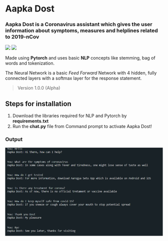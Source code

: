 # Aapka Dost

### Aapka Dost is a Coronavirus assistant which gives the user information about symptoms, measures and helplines related to 2019-nCov

![](https://img.shields.io/badge/Made_with-PyTorch-red?style=for-the-badge&logo=tinder)
![](https://img.shields.io/badge/IDE-Visual_Studio_Code-blue?style=for-the-badge&logo=visual-studio-code)


Made using **Pytorch** and uses basic **NLP** concepts like stemming, bag of words and tokenization.

The Neural Network is a basic _Feed Forward_ Network with 4 hidden, fully connected layers with a softmax layer for the response statement.

> Version 1.0.0 (Alpha)

## Steps for installation

1. Download the libraries required for NLP and Pytorch by **requirements.txt**
1. Run the **chat.py** file from Command prompt to activate Aapka Dost!

### Output 

![Screenshot](screenshots\Output1.png)